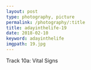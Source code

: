 ```yaml
---
layout: post
type: photography, picture
permalink: /photography/:title
title: adayinthelife-19
date: 2018-02-10
keyword: adayinthelife
imgpath: 19.jpg
---
```


Track 10a: Vital Signs
